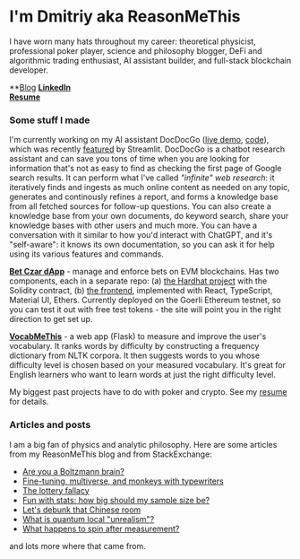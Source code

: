 # I'm Dmitriy aka ReasonMeThis

I have worn many hats throughout my career: theoretical physicist, professional poker player, science and philosophy blogger, DeFi and algorithmic trading enthusiast, AI assistant builder, and full-stack blockchain developer. 

**[Blog](https://www.reasonmethis.com)
**[LinkedIn](https://linkedin/in/dmitriyvasilyuk)**  
**[Resume][resume]**

### Some stuff I made 

I'm currently working on my AI assistant DocDocGo ([live demo](https://docdocgo.streamlit.app), [code](https://github.com/reasonmethis/docdocgo-core/)), which was recently [featured](https://www.linkedin.com/posts/streamlit_ai-rag-chatgpt-activity-7189352534971486208-woYY/?utm_source=share&utm_medium=member_desktop) by Streamlit. DocDocGo is a chatbot research assistant and can save you tons of time when you are looking for information that's not as easy to find as checking the first page of Google search results. It can perform what I've called _"infinite" web research_: it iteratively finds and ingests as much online content as needed on any topic, generates and continously refines a report, and forms a knowledge base from all fetched sources for follow-up questions. You can also create a knowledge base from your own documents, do keyword search, share your knowledge bases with other users and much more. You can have a conversation with it similar to how you'd interact with ChatGPT, and it's "self-aware": it knows its own documentation, so you can ask it for help using its various features and commands.

**[Bet Czar dApp](https://reasonmethis.github.io/bet-czar-frontend)** - manage and enforce bets on EVM blockchains. Has two components, each in a separate repo: (a) [the Hardhat project](https://github.com/reasonmethis/bet-czar-contract-solidity) with the Solidity contract, (b) [the frontend](https://github.com/reasonmethis/bet-czar-frontend), implemented with React, TypeScript, Material UI, Ethers. Currently deployed on the Goerli Ethereum testnet, so you can test it out with free test tokens - the site will point you in the right direction to get set up.

**[VocabMeThis](https://www.reasonmethis.com/2021/05/vocabmethis-measure-and-improve-your.html)** - a web app (Flask) to measure and improve the user's vocabulary. It ranks words by difficulty by constructing a frequency dictionary from NLTK corpora. It then suggests words to you whose difficulty level is chosen based on your measured vocabulary. It's great for English learners who want to learn words at just the right difficulty level.

My biggest past projects have to do with poker and crypto. See my [resume][resume] for details.

### Articles and posts

I am a big fan of physics and analytic philosophy. Here are some articles from my ReasonMeThis blog and from StackExchange:

* [Are you a Boltzmann brain?](https://www.reasonmethis.com/2021/02/are-you-boltzmann-brain.html)
* [Fine-tuning, multiverse, and monkeys with typewriters](https://www.reasonmethis.com/2021/01/fine-tuning-multiverse-and-monkeys.html)
* [The lottery fallacy](https://www.reasonmethis.com/2021/03/the-lottery-fallacy.html)
* [Fun with stats: how big should my sample size be?](https://www.reasonmethis.com/2022/10/fun-with-stats-how-big-should-my-sample.html)
* [Let's debunk that Chinese room](https://www.reasonmethis.com/2021/07/lets-try-to-debunk-that-chinese-room.html)
* [What is quantum local "unrealism"?](https://physics.stackexchange.com/a/600229/280578)
* [What happens to spin after measurement?](https://physics.stackexchange.com/questions/597862/what-happens-to-spin-after-measurement-does-it-evolve-and-randomise-like-positi/597872#597872)

and lots more where that came from.

[resume]: https://github.com/reasonmethis/resume/
